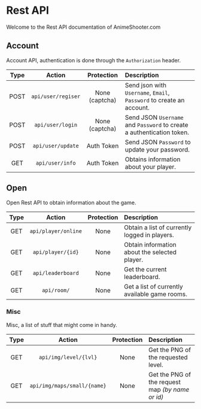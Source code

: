 # Rest API
Welcome to the Rest API documentation of  AnimeShooter.com

## Account

Account API, authentication is done through the `Authorization` header.

| Type |    Action    |      Protection      | Description |
|:----:|:------------:|:--------------------:|:------------|
| POST | ``api/user/regiser`` | None (captcha) | Send json with `Username`, `Email`, `Password` to create an account. |
| POST | ``api/user/login`` | None (captcha) | Send JSON `Username` and `Password` to create a authentication token. |
| POST | ``api/user/update`` | Auth Token | Send JSON `Password` to update your password. |
| GET | ``api/user/info`` | Auth Token | Obtains information about your player. |

## Open 

Open Rest API to obtain information about the game.

| Type |    Action    |      Protection      | Description |
|:----:|:------------:|:--------------------:|:------------|
| GET | ``api/player/online`` | None | Obtain a list of currently logged in players. |
| GET | ``api/player/{id}`` | None | Obtain information about the selected player. |
| GET | ``api/leaderboard`` | None | Get the current leaderboard. |
| GET | ``api/room/`` | None | Get a list of currently available game rooms. |


### Misc
Misc, a list of stuff that might come in handy.

| Type |    Action    |      Protection      | Description |
|:----:|:------------:|:--------------------:|:------------|
| GET | ``api/img/level/{lvl}`` | None | Get the PNG of the requested level. |
| GET | ``api/img/maps/small/{name}`` | None | Get the PNG of the request map *(by name or id)* |

